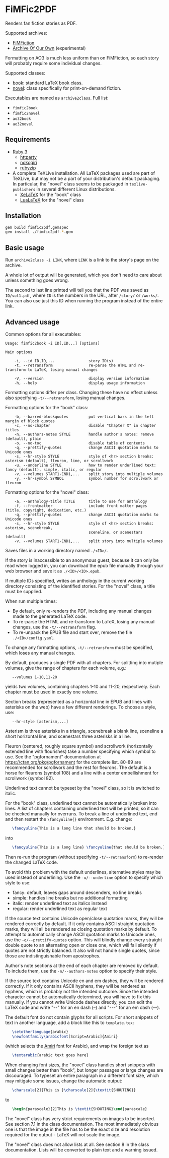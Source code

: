 # FiMFic2PDF

Renders fan fiction stories as PDF.

Supported archives:
* [FiMFiction](https://www.fimfiction.net/)
* [Archive Of Our Own](https://archiveofourown.org/) (experimental)

Formatting on AO3 is much less uniform than on FiMFiction, so each
story will probably require some individual changes.

Supported classes:

* [book](https://ctan.org/pkg/book): standard LaTeX book class.
* [novel](https://ctan.org/pkg/novel): class specifically for
  print-on-demand fiction.

Executables are named as `archive2class`. Full list:
* `fimfic2book`
* `fimfic2novel`
* `ao32book`
* `ao32novel`

## Requirements

* [Ruby 3](https://www.ruby-lang.org/en/)
  * [httparty](https://www.johnnunemaker.com/httparty/)
  * [nokogiri](https://nokogiri.org/)
  * [rubyzip](https://rubygems.org/gems/rubyzip)
* A complete TeXLive installation. All LaTeX packages used are part of
  TeXLive, but may not be a part of your distribution's default
  packaging. In particular, the "novel" class seems to be packaged in
  `texlive-publishers` in several different Linux distributions.
  * [XeLaTeX](https://ctan.org/pkg/xetex) for the "book" class
  * [LuaLaTeX](http://luatex.org/) for the "novel" class

## Installation

```sh
gem build fimfic2pdf.gemspec
gem install ./fimfic2pdf-*.gem
```

## Basic usage

Run `archive2class -i LINK`, where `LINK` is a link to the story's
page on the archive.

A whole lot of output will be generated, which you don't need to care
about unless something goes wrong.

The second to last line printed will tell you that the PDF was saved
as `ID/vol1.pdf`, where `ID` is the numbers in the URL, after
`/story/` or `/works/`. You can also use just this ID when running the
program instead of the entire link.

## Advanced usage

Common options for all executables:

```
Usage: fimfic2book -i ID[,ID...] [options]

Main options

    -i, --id ID,ID,...               story ID(s)
    -t, --retransform                re-parse the HTML and re-transform to LaTeX, losing manual changes

    -V, --version                    display version information
    -h, --help                       display usage information
```

Formatting options differ per class. Changing these have no effect
unless also specifying `-t/--retransform`, losing manual changes.

Formatting options for the "book" class:
```
    -b, --barred-blockquotes         put vertical bars in the left margin of block quotes
    -c, --no-chapter                 disable "Chapter X" in chapter titles
    -n, --authors-notes STYLE        handle author's notes: remove (default), plain
    -o, --no-toc                     disable table of contents
    -q, --prettify-quotes            change ASCII quotation marks to Unicode ones
    -s, --hr-style STYLE             style of <hr> section breaks: asterism (default), fleuron, line, or scrollwork
    -u, --underline STYLE            how to render underlined text: fancy (default), simple, italic, or regular
    -v, --volumes START1-END1,...    split story into multiple volumes
    -y, --hr-symbol SYMBOL           symbol number for scrollwork or fleuron
```

Formatting options for the "novel" class:
```
    -a, --anthology-title TITLE      title to use for anthology
    -f, --frontmatter                include front matter pages (title, copyright, dedication, etc.)
    -q, --prettify-quotes            change ASCII quotation marks to Unicode ones
    -s, --hr-style STYLE             style of <hr> section breaks: asterism, scenebreak,
                                     sceneline, or scenestars (default)
    -v, --volumes START1-END1,...    split story into multiple volumes
```

Saves files in a working directory named `./<ID>/`.

If the story is inaccessible to an anonymous guest, because it can
only be read when logged in, you can download the epub file manually
through your web browser and save it as `./<ID>/<ID>.epub`.

If multiple IDs specified, writes an anthology in the current working
directory consisting of the identified stories. For the "novel" class,
a title must be supplied.

When run multiple times:

* By default, only re-renders the PDF, including any manual changes
  made to the generated LaTeX code.
* To re-parse the HTML and re-transform to LaTeX, losing any manual
  changes, use the `-t/--retransform` flag.
* To re-unpack the EPUB file and start over, remove the file
  `./<ID>/config.yaml`.

To change any formatting options, `-t/--retransform` must be
specified, which loses any manual changes.

By default, produces a single PDF with all chapters. For splitting
into mutiple volumes, give the range of chapters for each volume,
e.g.:
```
   --volumes 1-10,11-20
```
yields two volumes, containing chapters 1-10 and 11-20, respectively.
Each chapter must be used in exactly one volume.

Section breaks (represented as a horizontal line in EPUB and lines
with asterisks on the web) have a few different renderings. To choose
a style, use:
```
   --hr-style [asterism,...]
```

Asterism is three asterisks in a triangle, scenebreak a blank line,
sceneline a short horizontal line, and scenestars three asterisks in a
line.

Fleuron (centered, roughly square symbol) and scrollwork (horizontally
extended line with flourishes) take a number specifying which symbol
to use. See the "pgfornament" documentation at
https://ctan.org/pkg/pgfornament for the complete list. 80-89 are
recommended for scrollwork and the rest for fleurons. The default is a
horse for fleurons (symbol 108) and a line with a center embellishment
for scrollwork (symbol 82).

Underlined text cannot be typeset by the "novel" class, so it is
switched to italic.

For the "book" class, underlined text cannot be automatically broken
into lines. A list of chapters containing underlined text will be
printed, so it can be checked manually for overruns. To break a line
of underlined text, end and then restart the `\fancyuline{}`
environment. E.g. change:
```latex
   \fancyuline{This is a long line that should be broken.}
```
into
```latex
   \fancyuline{This is a long line} \fancyuline{that should be broken.}
```
Then re-run the program (without specifying `-t/--retransform`) to
re-render the changed LaTeX code.

To avoid this problem with the default underlines, alternative styles
may be used instead of underlining. Use the `-u/--underline` option to
specify which style to use:

* fancy: default, leaves gaps around descenders, no line breaks
* simple: handles line breaks but no additional formatting
* italic: render underlined text as italics instead
* regular: render underlined text as regular text

If the source text contains Unicode open/close quotation marks, they
will be rendered correctly by default. If it only contains ASCII
straight quotation marks, they will all be rendered as closing
quotation marks by default. To attempt to automatically change ASCII
quotation marks to Unicode ones, use the `-q/--prettify-quotes`
option. This will blindly change every straight double quote to an
alternating open or close one, which will fail silently if quotes are
not strictly balanced. It also will not handle single quotes, since
those are indistinguishable from apostrophes.

Author's note sections at the end of each chapter are removed by
default. To include them, use the `-n/--authors-notes` option to
specify their style.

If the source text contains Unicode en and em dashes, they will be
rendered correctly. If it only contains ASCII hyphens, they will be
rendered as hyphens, which is probably not the intended outcome. Since
the intended character cannot be automatically determined, you will
have to fix this manually. If you cannot write Unicode dashes
directly, you can edit the LaTeX code and write "--" for an en dash
(–) and "---" for an em dash (—).

The default font do not contain glyphs for all scripts. For short
snippets of text in another language, add a block like this to
`template.tex`:
```latex
   \setotherlanguage{arabic}
   \newfontfamily\arabicfont[Script=Arabic]{Amiri}
```
(which selects the [Amiri](https://fonts.google.com/specimen/Amiri)
font for Arabic), and wrap the foreign text as
```latex
   \textarabic{arabic text goes here}
```

When changing font sizes, the "novel" class handles short snippets
with small changes better than "book", but longer passages or large
changes are discouraged. To typeset an entire paragraph in a different
font size, which may mitigate some issues, change the automatic
output:
```latex
   \charscale[2]{This is }\charscale[2]{\textit{SHOUTING}}
```
to
```latex
   \begin{parascale}[2]This is \textit{SHOUTING}\end{parascale}
```

The "novel" class has very strict requirements on images to be
inserted. See section 7.1 in the class documentation. The most
immediately obvious one is that the image in the file has to be the
exact size and resolution required for the output - LaTeX will not
scale the image.

The "novel" class does not allow lists at all. See section 8 in the
class documentation. Lists will be converted to plain text and a
warning issued.
